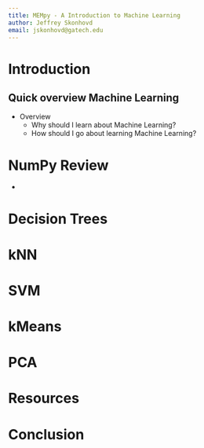 ```yaml
---
title: MEMpy - A Introduction to Machine Learning
author: Jeffrey Skonhovd
email: jskonhovd@gatech.edu
---
```



# Introduction

## Quick overview Machine Learning
* Overview
  * Why should I learn about Machine Learning?
  * How should I go about learning Machine Learning?



# NumPy Review

*
# Decision Trees

# kNN

# SVM

# kMeans

# PCA

# Resources

# Conclusion
